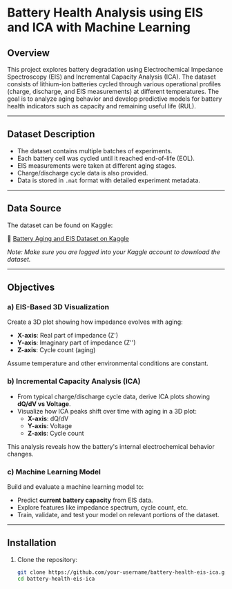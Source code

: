# Battery Health Analysis using EIS and ICA with Machine Learning

## Overview

This project explores battery degradation using Electrochemical Impedance Spectroscopy (EIS) and Incremental Capacity Analysis (ICA). The dataset consists of lithium-ion batteries cycled through various operational profiles (charge, discharge, and EIS measurements) at different temperatures. The goal is to analyze aging behavior and develop predictive models for battery health indicators such as capacity and remaining useful life (RUL).

---

## Dataset Description

- The dataset contains multiple batches of experiments.
- Each battery cell was cycled until it reached end-of-life (EOL).
- EIS measurements were taken at different aging stages.
- Charge/discharge cycle data is also provided.
- Data is stored in `.mat` format with detailed experiment metadata.

---
  ## Data Source

The dataset can be found on Kaggle:

🔗 [Battery Aging and EIS Dataset on Kaggle](https://www.kaggle.com/datasets/interacts/anticithhealthdataset)

*Note: Make sure you are logged into your Kaggle account to download the dataset.*


---

## Objectives

### a) EIS-Based 3D Visualization

Create a 3D plot showing how impedance evolves with aging:
- **X-axis**: Real part of impedance (Z')
- **Y-axis**: Imaginary part of impedance (Z'')
- **Z-axis**: Cycle count (aging)

Assume temperature and other environmental conditions are constant.

### b) Incremental Capacity Analysis (ICA)

- From typical charge/discharge cycle data, derive ICA plots showing **dQ/dV vs Voltage**.
- Visualize how ICA peaks shift over time with aging in a 3D plot:
  - **X-axis**: dQ/dV
  - **Y-axis**: Voltage
  - **Z-axis**: Cycle count

This analysis reveals how the battery's internal electrochemical behavior changes.

### c) Machine Learning Model

Build and evaluate a machine learning model to:
- Predict **current battery capacity** from EIS data.
- Explore features like impedance spectrum, cycle count, etc.
- Train, validate, and test your model on relevant portions of the dataset.

---


## Installation

1. Clone the repository:
   ```bash
   git clone https://github.com/your-username/battery-health-eis-ica.git
   cd battery-health-eis-ica

